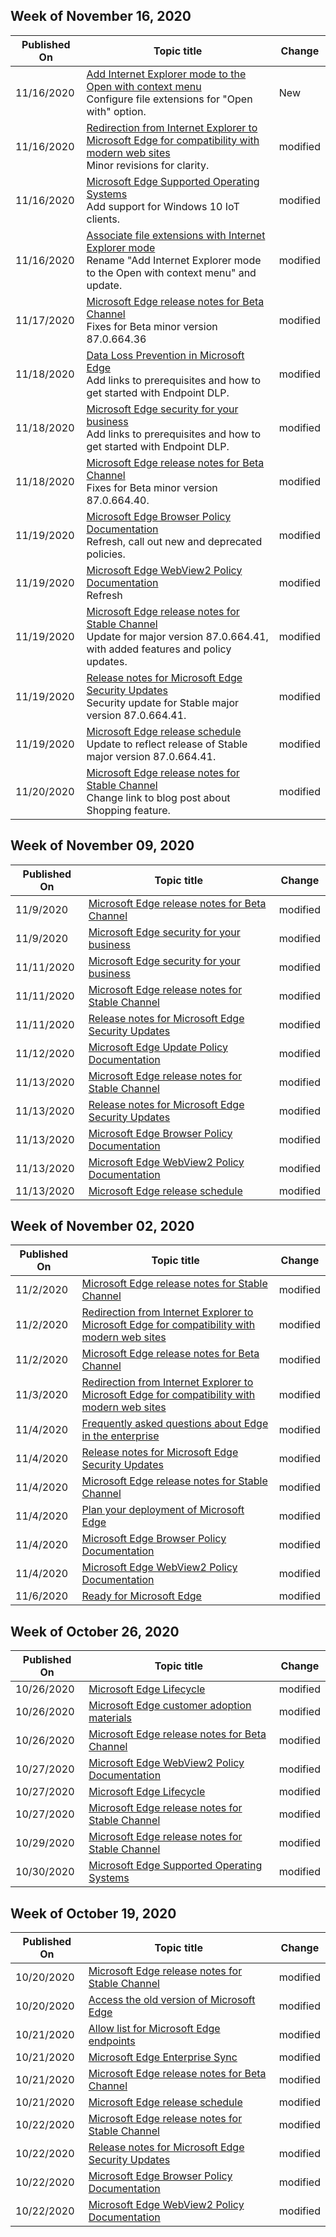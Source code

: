 <!-- This file is generated automatically each week. Changes made to this file will be overwritten.-->

## Week of November 16, 2020

| Published On |Topic title | Change |
|------|------------|--------|
| 11/16/2020 | [Add Internet Explorer mode to the Open with context menu](/DeployEdge/edge-ie-mode-add-guidance-filetype-associations)<br>Configure file extensions for "Open with" option. | New |
| 11/16/2020 | [Redirection from Internet Explorer to Microsoft Edge for compatibility with modern web sites](/DeployEdge/edge-learnmore-neededge)<br>Minor revisions for clarity. | modified |
| 11/16/2020 | [Microsoft Edge Supported Operating Systems](/DeployEdge/microsoft-edge-supported-operating-systems) <br>Add support for Windows 10 IoT clients.| modified |
| 11/16/2020 | [Associate file extensions with Internet Explorer mode](/DeployEdge/edge-ie-mode-add-guidance-filetype-associations)<br>Rename "Add Internet Explorer mode to the Open with context menu" and update. | modified |
| 11/17/2020 | [Microsoft Edge release notes for Beta Channel](/DeployEdge/microsoft-edge-relnote-beta-channel)<br>Fixes for Beta minor version 87.0.664.36| modified |
| 11/18/2020 | [Data Loss Prevention in Microsoft Edge](/DeployEdge/microsoft-edge-security-dlp)<br>Add links to prerequisites and how to get started with Endpoint DLP. | modified |
| 11/18/2020 | [Microsoft Edge security for your business](/DeployEdge/ms-edge-security-for-business)<br>Add links to prerequisites and how to get started with Endpoint DLP. | modified |
| 11/18/2020 | [Microsoft Edge release notes for Beta Channel](/DeployEdge/microsoft-edge-relnote-beta-channel)<br>Fixes for Beta minor version 87.0.664.40.  | modified |
| 11/19/2020 | [Microsoft Edge Browser Policy Documentation](/DeployEdge/microsoft-edge-policies)<br>Refresh, call out new and deprecated policies. | modified |
| 11/19/2020 | [Microsoft Edge WebView2 Policy Documentation](/DeployEdge/microsoft-edge-webview-policies)<br>Refresh | modified |
| 11/19/2020 | [Microsoft Edge release notes for Stable Channel](/DeployEdge/microsoft-edge-relnote-stable-channel)<br>Update for major version 87.0.664.41, with added features and policy updates. | modified |
| 11/19/2020 | [Release notes for Microsoft Edge Security Updates](/DeployEdge/microsoft-edge-relnotes-security)<br>Security update for Stable major version 87.0.664.41. | modified |
| 11/19/2020 | [Microsoft Edge release schedule](/DeployEdge/microsoft-edge-release-schedule)<br>Update to reflect release of Stable major version 87.0.664.41. | modified |
| 11/20/2020 | [Microsoft Edge release notes for Stable Channel](/DeployEdge/microsoft-edge-relnote-stable-channel)<br>Change link to blog post about Shopping feature.  | modified |


## Week of November 09, 2020


| Published On |Topic title | Change |
|------|------------|--------|
| 11/9/2020 | [Microsoft Edge release notes for Beta Channel](/DeployEdge/microsoft-edge-relnote-beta-channel) | modified |
| 11/9/2020 | [Microsoft Edge security for your business](/DeployEdge/ms-edge-security-for-business) | modified |
| 11/11/2020 | [Microsoft Edge security for your business](/DeployEdge/ms-edge-security-for-business) | modified |
| 11/11/2020 | [Microsoft Edge release notes for Stable Channel](/DeployEdge/microsoft-edge-relnote-stable-channel) | modified |
| 11/11/2020 | [Release notes for Microsoft Edge Security Updates](/DeployEdge/microsoft-edge-relnotes-security) | modified |
| 11/12/2020 | [Microsoft Edge Update Policy Documentation](/DeployEdge/microsoft-edge-update-policies) | modified |
| 11/13/2020 | [Microsoft Edge release notes for Stable Channel](/DeployEdge/microsoft-edge-relnote-stable-channel) | modified |
| 11/13/2020 | [Release notes for Microsoft Edge Security Updates](/DeployEdge/microsoft-edge-relnotes-security) | modified |
| 11/13/2020 | [Microsoft Edge Browser Policy Documentation](/DeployEdge/microsoft-edge-policies) | modified |
| 11/13/2020 | [Microsoft Edge WebView2 Policy Documentation](/DeployEdge/microsoft-edge-webview-policies) | modified |
| 11/13/2020 | [Microsoft Edge release schedule](/DeployEdge/microsoft-edge-release-schedule) | modified |


## Week of November 02, 2020


| Published On |Topic title | Change |
|------|------------|--------|
| 11/2/2020 | [Microsoft Edge release notes for Stable Channel](/DeployEdge/microsoft-edge-relnote-stable-channel) | modified |
| 11/2/2020 | [Redirection from Internet Explorer to Microsoft Edge for compatibility with modern web sites](/DeployEdge/edge-learnmore-neededge) | modified |
| 11/2/2020 | [Microsoft Edge release notes for Beta Channel](/DeployEdge/microsoft-edge-relnote-beta-channel) | modified |
| 11/3/2020 | [Redirection from Internet Explorer to Microsoft Edge for compatibility with modern web sites](/DeployEdge/edge-learnmore-neededge) | modified |
| 11/4/2020 | [Frequently asked questions about Edge in the enterprise](/DeployEdge/faqs-edge-in-the-enterprise) | modified |
| 11/4/2020 | [Release notes for Microsoft Edge Security Updates](/DeployEdge/microsoft-edge-relnotes-security) | modified |
| 11/4/2020 | [Microsoft Edge release notes for Stable Channel](/DeployEdge/microsoft-edge-relnote-stable-channel) | modified |
| 11/4/2020 | [Plan your deployment of Microsoft Edge](/DeployEdge/deploy-edge-plan-deployment) | modified |
| 11/4/2020 | [Microsoft Edge Browser Policy Documentation](/DeployEdge/microsoft-edge-policies) | modified |
| 11/4/2020 | [Microsoft Edge WebView2 Policy Documentation](/DeployEdge/microsoft-edge-webview-policies) | modified |
| 11/6/2020 | [Ready for Microsoft Edge](/DeployEdge/deploy-edge-ready-for-edge) | modified |


## Week of October 26, 2020


| Published On |Topic title | Change |
|------|------------|--------|
| 10/26/2020 | [Microsoft Edge Lifecycle](/DeployEdge/microsoft-edge-support-lifecycle) | modified |
| 10/26/2020 | [Microsoft Edge customer adoption materials](/DeployEdge/microsoft-edge-customer-adoption-kit) | modified |
| 10/26/2020 | [Microsoft Edge release notes for Beta Channel](/DeployEdge/microsoft-edge-relnote-beta-channel) | modified |
| 10/27/2020 | [Microsoft Edge WebView2 Policy Documentation](/DeployEdge/microsoft-edge-webview-policies) | modified |
| 10/27/2020 | [Microsoft Edge Lifecycle](/DeployEdge/microsoft-edge-support-lifecycle) | modified |
| 10/27/2020 | [Microsoft Edge release notes for Stable Channel](/DeployEdge/microsoft-edge-relnote-stable-channel) | modified |
| 10/29/2020 | [Microsoft Edge release notes for Stable Channel](/DeployEdge/microsoft-edge-relnote-stable-channel) | modified |
| 10/30/2020 | [Microsoft Edge Supported Operating Systems](/DeployEdge/microsoft-edge-supported-operating-systems) | modified |


## Week of October 19, 2020


| Published On |Topic title | Change |
|------|------------|--------|
| 10/20/2020 | [Microsoft Edge release notes for Stable Channel](/DeployEdge/microsoft-edge-relnote-stable-channel) | modified |
| 10/20/2020 | [Access the old version of Microsoft Edge](/DeployEdge/microsoft-edge-sysupdate-access-old-edge) | modified |
| 10/21/2020 | [Allow list for Microsoft Edge endpoints](/DeployEdge/microsoft-edge-security-endpoints) | modified |
| 10/21/2020 | [Microsoft Edge Enterprise Sync](/DeployEdge/microsoft-edge-enterprise-sync) | modified |
| 10/21/2020 | [Microsoft Edge release notes for Beta Channel](/DeployEdge/microsoft-edge-relnote-beta-channel) | modified |
| 10/21/2020 | [Microsoft Edge release schedule](/DeployEdge/microsoft-edge-release-schedule) | modified |
| 10/22/2020 | [Microsoft Edge release notes for Stable Channel](/DeployEdge/microsoft-edge-relnote-stable-channel) | modified |
| 10/22/2020 | [Release notes for Microsoft Edge Security Updates](/DeployEdge/microsoft-edge-relnotes-security) | modified |
| 10/22/2020 | [Microsoft Edge Browser Policy Documentation](/DeployEdge/microsoft-edge-policies) | modified |
| 10/22/2020 | [Microsoft Edge WebView2 Policy Documentation](/DeployEdge/microsoft-edge-webview-policies) | modified |
